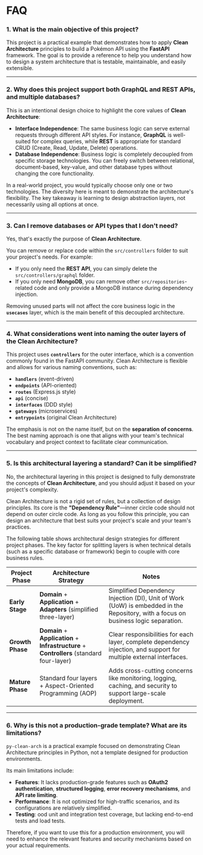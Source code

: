 # FAQ

### 1. What is the main objective of this project?

This project is a practical example that demonstrates how to apply **Clean Architecture** principles to build a Pokémon API using the **FastAPI** framework. The goal is to provide a reference to help you understand how to design a system architecture that is testable, maintainable, and easily extensible.

---

### 2. Why does this project support both GraphQL and REST APIs, and multiple databases?

This is an intentional design choice to highlight the core values of **Clean Architecture**:

- **Interface Independence**: The same business logic can serve external requests through different API styles. For instance, **GraphQL** is well-suited for complex queries, while **REST** is appropriate for standard CRUD (Create, Read, Update, Delete) operations.
- **Database Independence**: Business logic is completely decoupled from specific storage technologies. You can freely switch between relational, document-based, key-value, and other database types without changing the core functionality.

In a real-world project, you would typically choose only one or two technologies. The diversity here is meant to demonstrate the architecture's flexibility. The key takeaway is learning to design abstraction layers, not necessarily using all options at once.

------

### 3. Can I remove databases or API types that I don't need?

Yes, that's exactly the purpose of **Clean Architecture**.

You can remove or replace code within the `src/controllers` folder to suit your project's needs. For example:

- If you only need the **REST API**, you can simply delete the `src/controllers/graphql` folder.
- If you only need **MongoDB**, you can remove other `src/repositories`-related code and only provide a MongoDB instance during dependency injection.

Removing unused parts will not affect the core business logic in the **`usecases`** layer, which is the main benefit of this decoupled architecture.

---

### 4. What considerations went into naming the outer layers of the Clean Architecture?

This project uses **`controllers`** for the outer interface, which is a convention commonly found in the FastAPI community. Clean Architecture is flexible and allows for various naming conventions, such as:

- **`handlers`** (event-driven)
- **`endpoints`** (API-oriented)
- **`routes`** (Express.js style)
- **`api`** (concise)
- **`interfaces`** (DDD style)
- **`gateways`** (microservices)
- **`entrypoints`** (original Clean Architecture)

The emphasis is not on the name itself, but on the **separation of concerns**. The best naming approach is one that aligns with your team's technical vocabulary and project context to facilitate clear communication.

---

### 5. Is this architectural layering a standard? Can it be simplified?

No, the architectural layering in this project is designed to fully demonstrate the concepts of **Clean Architecture**, and you should adjust it based on your project's complexity.

Clean Architecture is not a rigid set of rules, but a collection of design principles. Its core is the **"Dependency Rule"**—inner circle code should not depend on outer circle code. As long as you follow this principle, you can design an architecture that best suits your project's scale and your team's practices.

The following table shows architectural design strategies for different project phases. The key factor for splitting layers is when technical details (such as a specific database or framework) begin to couple with core business rules.

| Project Phase    | Architecture Strategy                                        | Notes                                                        |
| ---------------- | ------------------------------------------------------------ | ------------------------------------------------------------ |
| **Early Stage**  | **Domain** + **Application** + **Adapters** (simplified three-layer) | Simplified Dependency Injection (DI), Unit of Work (UoW) is embedded in the Repository, with a focus on business logic separation. |
| **Growth Phase** | **Domain** + **Application** + **Infrastructure** + **Controllers** (standard four-layer) | Clear responsibilities for each layer, complete dependency injection, and support for multiple external interfaces. |
| **Mature Phase** | Standard four layers + Aspect-Oriented Programming (AOP)     | Adds cross-cutting concerns like monitoring, logging, caching, and security to support large-scale deployment. |

---

### **6. Why is this not a production-grade template? What are its limitations?**

`py-clean-arch` is a practical example focused on demonstrating Clean Architecture principles in Python, not a template designed for production environments.

Its main limitations include:

- **Features**: It lacks production-grade features such as **OAuth2 authentication**, **structured logging**, **error recovery mechanisms**, and **API rate limiting**.
- **Performance**: It is not optimized for high-traffic scenarios, and its configurations are relatively simplified.
- **Testing**: ood unit and integration test coverage, but lacking end-to-end tests and load tests.

Therefore, if you want to use this for a production environment, you will need to enhance the relevant features and security mechanisms based on your actual requirements.